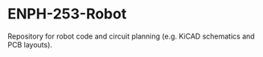 # ENPH-253-Robot

Repository for robot code and circuit planning (e.g. KiCAD schematics and PCB layouts).
